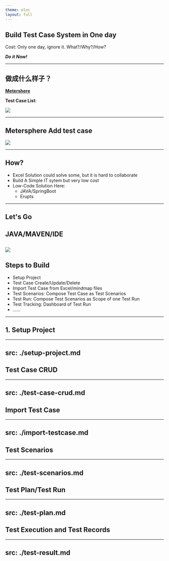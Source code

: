 ```yaml
---
theme: eloc
layout: full
---
```



## Build Test Case System in One day

Cost: Only one day, ignore it.
What?/Why?/How? 

***Do it Now!***

---

## 做成什么样子？

**[Metershere](https://cloud2.metersphere.com/#/setting/personsetting)**

**Test Case List**:

![](/images/metersphere-tc-list.png)

---

## Metersphere Add test case 

![](/images/ms-tc-add.png)

---



## How?

- Excel Solution could solve some, but it is hard to collaborate
- Build A Simple IT sytem but very low cost
- Low-Code Solution Here:
  - JAVA/SpringBoot
  - Erupts

---

## Let's Go

JAVA/MAVEN/IDE
--- 

![](/images/tc-overview.png)
---

## Steps to Build

- Setup Project
- Test Case Create/Update/Delete
- Import Test Case from Excel/mindmap files
- Test Scenarios: Compose Test Case as Test Scenarios
- Test Run: Compose Test Scenarios as Scope of one Test Run
- Test Tracking: Dashboard of Test Run
- ......

---





## 1. Setup Project

---
src: ./setup-project.md
---

## Test Case CRUD

---
src: ./test-case-crud.md
---

## Import Test Case

---
src: ./import-testcase.md
---

## Test Scenarios

---
src: ./test-scenarios.md
---

## Test Plan/Test Run

---
src: ./test-plan.md
---

## Test Execution and Test Records


---
src: ./test-result.md
---
